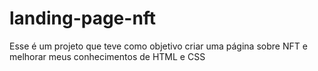 # landing-page-nft
Esse é um projeto que teve como objetivo criar uma página sobre NFT e melhorar meus conhecimentos de HTML e CSS
